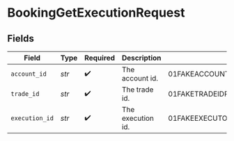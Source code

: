 # BookingGetExecutionRequest


## Fields

| Field                                  | Type                                   | Required                               | Description                            | Example                                |
| -------------------------------------- | -------------------------------------- | -------------------------------------- | -------------------------------------- | -------------------------------------- |
| `account_id`                           | *str*                                  | :heavy_check_mark:                     | The account id.                        | 01FAKEACCOUNT1TYKWEYRH8S2K             |
| `trade_id`                             | *str*                                  | :heavy_check_mark:                     | The trade id.                          | 01FAKETRADEIDPROVIDEDFROMCREATETRADE   |
| `execution_id`                         | *str*                                  | :heavy_check_mark:                     | The execution id.                      | 01FAKEEXECUTONIDPROVIDEDFROMBOOKINGAPI |